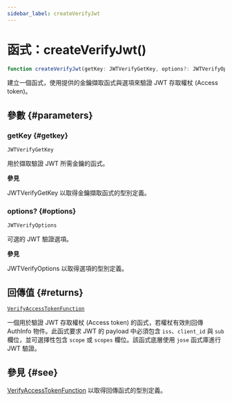 ```yaml
---
sidebar_label: createVerifyJwt
---
```


# 函式：createVerifyJwt()

```ts
function createVerifyJwt(getKey: JWTVerifyGetKey, options?: JWTVerifyOptions): VerifyAccessTokenFunction;
```

建立一個函式，使用提供的金鑰擷取函式與選項來驗證 JWT 存取權杖 (Access token)。

## 參數 {#parameters}

### getKey {#getkey}

`JWTVerifyGetKey`

用於擷取驗證 JWT 所需金鑰的函式。

**參見**

JWTVerifyGetKey 以取得金鑰擷取函式的型別定義。

### options? {#options}

`JWTVerifyOptions`

可選的 JWT 驗證選項。

**參見**

JWTVerifyOptions 以取得選項的型別定義。

## 回傳值 {#returns}

[`VerifyAccessTokenFunction`](/references/js/type-aliases/VerifyAccessTokenFunction.md)

一個用於驗證 JWT 存取權杖 (Access token) 的函式，若權杖有效則回傳 AuthInfo 物件。此函式要求 JWT 的 payload 中必須包含 `iss`、`client_id` 與 `sub` 欄位，並可選擇性包含 `scope` 或 `scopes` 欄位。該函式底層使用 `jose` 函式庫進行 JWT 驗證。

## 參見 {#see}

[VerifyAccessTokenFunction](/references/js/type-aliases/VerifyAccessTokenFunction.md) 以取得回傳函式的型別定義。
